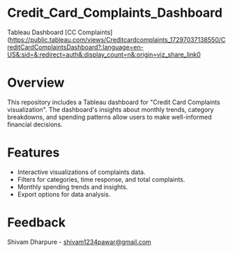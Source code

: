 # Credit_Card_Complaints_Dashboard
Tableau Dashboard
[CC Complaints] (https://public.tableau.com/views/Creditcardcomplaints_17297037138550/CreditCardComplaintsDashboard?:language=en-US&:sid=&:redirect=auth&:display_count=n&:origin=viz_share_link0

# Overview
This repository includes a Tableau dashboard for "Credit Card Complaints visualization". The dashboard's insights about monthly trends, category breakdowns, and spending patterns allow users to make well-informed financial decisions.

# Features
- Interactive visualizations of complaints data.
- Filters for categories, time response, and total complaints.
- Monthly spending trends and insights.
- Export options for data analysis.

# Feedback
Shivam Dharpure - shivam1234pawar@gmail.com

